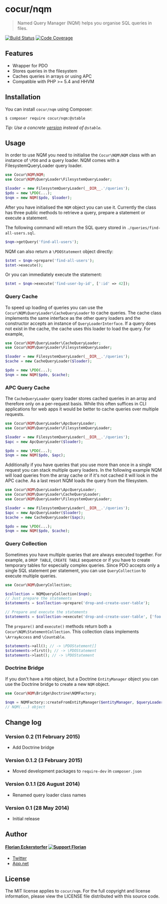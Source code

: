 cocur/nqm
=========

> Named Query Manager (NQM) helps you organise SQL queries in files.

[![Build Status](http://img.shields.io/travis/cocur/nqm.svg)](https://travis-ci.org/cocur/nqm)
[![Code Coverage](http://img.shields.io/coveralls/cocur/nqm.svg)](https://coveralls.io/r/cocur/nqm)

Features
--------

- Wrapper for PDO
- Stores queries in the filesystem
- Caches queries in arrays or using APC
- Compatible with PHP >= 5.4 and HHVM


Installation
------------

You can install `cocur/nqm` using Composer:

```shell
$ composer require cocur/nqm:@stable
```

*Tip: Use a concrete [version](https://github.com/cocur/nqm/releases) instead of `@stable`.*


Usage
-----

In order to use NQM you need to initialise the `Cocur\NQM\NQM` class with an instance of `\PDO` and a query loader. NQM
comes with a FilesystemQueryLoader query loader.

```php
use Cocur\NQM\NQM;
use Cocur\NQM\QueryLoader\FilesystemQueryLoader;

$loader = new FilesystemQueryLoader(__DIR__.'/queries');
$pdo = new \PDO(...);
$nqm = new NQM($pdo, $loader);
```

After you have initialised the `NQM` object you can use it. Currently the class has three public methods to retrieve a
query, prepare a statement or execute a statement.

The following command will return the SQL query stored in `./queries/find-all-users.sql`.

```php
$nqm->getQuery('find-all-users');
```

NQM can also return a `\PDOStatement` object directly:

```php
$stmt = $nqm->prepare('find-all-users');
$stmt->execute();
```

Or you can immediately execute the statement:

```php
$stmt = $nqm->execute('find-user-by-id', [':id' => 42]);
```

### Query Cache

To speed up loading of queries you can use the `Cocur\NQM\QueryLoader\CacheQueryLoader` to cache queries. The cache
class implements the same interface as the other query loaders and the constructor accepts an instance of
`QueryLoaderInterface`. If a query does not exist in the cache, the cache uses this loader to load the query. For
example,

```php
use Cocur\NQM\QueryLoader\CacheQueryLoader;
use Cocur\NQM\QueryLoader\FilesystemQueryLoader;

$loader = new FilesystemQueryLoader(__DIR__.'/queries');
$cache = new CacheQueryLoader($loader);

$pdo = new \PDO(...);
$nqm = new NQM($pdo, $cache);
```

### APC Query Cache

The `CacheQueryLoader` query loader stores cached queries in an array and therefore only on a per-request basis. While
this often suffices in CLI applications for web apps it would be better to cache queries over multiple requests.

```php
use Cocur\NQM\QueryLoader\ApcQueryLoader;
use Cocur\NQM\QueryLoader\FilesystemQueryLoader;

$loader = new FilesystemQueryLoader(__DIR__.'/queries');
$apc = new ApcQueryLoader($loader);

$pdo = new \PDO(...);
$nqm = new NQM($pdo, $apc);
```

Additionally if you have queries that you use more than once in a single request you can stack multiple query loaders.
In the following example NQM will load queries from the array cache or if it's not cached it will look in the APC cache.
As a last resort NQM loads the query from the filesystem.

```php
use Cocur\NQM\QueryLoader\ApcQueryLoader;
use Cocur\NQM\QueryLoader\CacheQueryLoader;
use Cocur\NQM\QueryLoader\FilesystemQueryLoader;

$loader = new FilesystemQueryLoader(__DIR__.'/queries');
$apc = new ApcQueryLoader($loader);
$cache = new CacheQueryLoader($apc);

$pdo = new \PDO(...);
$nqm = new NQM($pdo, $cache);
```

### Query Collection

Sometimes you have multiple queries that are always executed together. For example, a `DROP TABLE`, `CREATE TABLE`
sequence or if you have to create temporary tables for especially complex queries. Since PDO accepts only a single
SQL statement per statement, you can use `QueryCollection` to execute multiple queries.

```php
use Cocur\NQM\QueryCollection;

$collection = NQMQueryCollection($nqm);
// Just prepare the statements
$statements = $collection->prepare('drop-and-create-user-table');

// Prepare and execute the statements
$statements = $collection->execute('drop-and-create-user-table', ['foo'=>'bar']);
```

The `prepare()` and `execute()` methods return both a `Cocur\NQM\StatementCollection`. This collection class implements
`\ArrayAccess` and `\Countable`.

```php
$statements->all(); // -> \PDOStatement[]
$statements->first(); // -> \PDOStatement
$statements->last(); // -> \PDOStatement
```


### Doctrine Bridge

If you don't have a `PDO` object, but a Doctrine `EntityManager` object you can use the Doctrine bridge to create
a new `NQM` object.


```php
use Cocur\NQM\Bridge\Doctrine\NQMFactory;

$nqm = NQMFactory::createFromEntityManager($entityManager, $queryLoader);
// NQM(...) object
```


Change log
----------

### Version 0.2 (11 February 2015)

- Add Doctrine bridge

### Version 0.1.2 (3 February 2015)

- Moved development packages to `require-dev` in `composer.json`

### Version 0.1.1 (26 August 2014)

- Renamed query loader class names

### Version 0.1 (28 May 2014)

- Initial release


Author
------

#### [Florian Eckerstorfer](http://florian.ec) [![Support Florian](http://img.shields.io/gittip/florianeckerstorfer.svg)](https://www.gittip.com/FlorianEckerstorfer/)

- [Twitter](http://twitter.com/Florian_)
- [App.net](http://app.net/florian)


License
-------

The MIT license applies to `cocur/nqm`. For the full copyright and license information, please view the LICENSE file
distributed with this source code.
